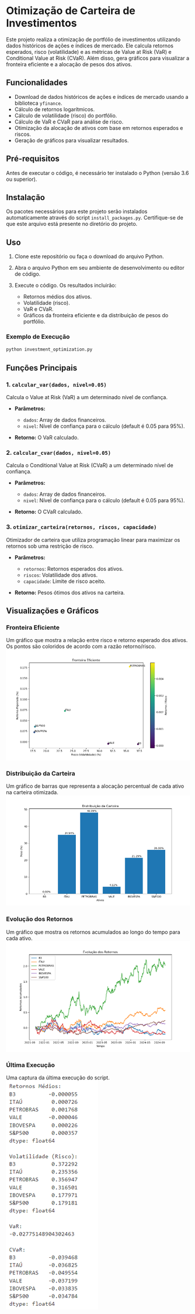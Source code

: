 # Otimização de Carteira de Investimentos

Este projeto realiza a otimização de portfólio de investimentos utilizando dados históricos de ações e índices de mercado. Ele calcula retornos esperados, risco (volatilidade) e as métricas de Value at Risk (VaR) e Conditional Value at Risk (CVaR). Além disso, gera gráficos para visualizar a fronteira eficiente e a alocação de pesos dos ativos.

## Funcionalidades

- Download de dados históricos de ações e índices de mercado usando a biblioteca `yfinance`.
- Cálculo de retornos logarítmicos.
- Cálculo de volatilidade (risco) do portfólio.
- Cálculo de VaR e CVaR para análise de risco.
- Otimização da alocação de ativos com base em retornos esperados e riscos.
- Geração de gráficos para visualizar resultados.

## Pré-requisitos

Antes de executar o código, é necessário ter instalado o Python (versão 3.6 ou superior).

## Instalação

Os pacotes necessários para este projeto serão instalados automaticamente através do script `install_packages.py`. Certifique-se de que este arquivo está presente no diretório do projeto.

## Uso

1. Clone este repositório ou faça o download do arquivo Python.

2. Abra o arquivo Python em seu ambiente de desenvolvimento ou editor de código.

3. Execute o código. Os resultados incluirão:
   - Retornos médios dos ativos.
   - Volatilidade (risco).
   - VaR e CVaR.
   - Gráficos da fronteira eficiente e da distribuição de pesos do portfólio.

### Exemplo de Execução

```bash
python investment_optimization.py
```

## Funções Principais

### 1. `calcular_var(dados, nivel=0.05)`
Calcula o Value at Risk (VaR) a um determinado nível de confiança.

- **Parâmetros:**
  - `dados`: Array de dados financeiros.
  - `nivel`: Nível de confiança para o cálculo (default é 0.05 para 95%).

- **Retorno:** O VaR calculado.

### 2. `calcular_cvar(dados, nivel=0.05)`
Calcula o Conditional Value at Risk (CVaR) a um determinado nível de confiança.

- **Parâmetros:**
  - `dados`: Array de dados financeiros.
  - `nivel`: Nível de confiança para o cálculo (default é 0.05 para 95%).

- **Retorno:** O CVaR calculado.

### 3. `otimizar_carteira(retornos, riscos, capacidade)`
Otimizador de carteira que utiliza programação linear para maximizar os retornos sob uma restrição de risco.

- **Parâmetros:**
  - `retornos`: Retornos esperados dos ativos.
  - `riscos`: Volatilidade dos ativos.
  - `capacidade`: Limite de risco aceito.

- **Retorno:** Pesos ótimos dos ativos na carteira.

## Visualizações e Gráficos

### Fronteira Eficiente
Um gráfico que mostra a relação entre risco e retorno esperado dos ativos. Os pontos são coloridos de acordo com a razão retorno/risco.
![Gráfico da Fronteira Eficiente](imagens/fronteira_eficiente.png)

### Distribuição da Carteira
Um gráfico de barras que representa a alocação percentual de cada ativo na carteira otimizada.
![Gráfico da Alocação dos Pesos](imagens/alocacao_dos_pesos.png)

### Evolução dos Retornos
Um gráfico que mostra os retornos acumulados ao longo do tempo para cada ativo.
![Gráfico da Evolução dos retornos](imagens/evolucao_retornos.png)

### Última Execução
Uma captura da última execução do script.
![Ultima execução](imagens/execução.png)
